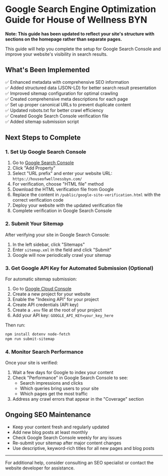 # Google Search Engine Optimization Guide for House of Wellness BYN

**Note: This guide has been updated to reflect your site's structure with sections on the homepage rather than separate pages.**

This guide will help you complete the setup for Google Search Console and improve your website's visibility in search results.

## What's Been Implemented

✅ Enhanced metadata with comprehensive SEO information  
✅ Added structured data (JSON-LD) for better search result presentation  
✅ Improved sitemap configuration for optimal crawling  
✅ Created comprehensive meta descriptions for each page  
✅ Set up proper canonical URLs to prevent duplicate content  
✅ Updated robots.txt for better crawl efficiency  
✅ Created Google Search Console verification file  
✅ Added sitemap submission script  

## Next Steps to Complete

### 1. Set Up Google Search Console

1. Go to [Google Search Console](https://search.google.com/search-console)
2. Click "Add Property"
3. Select "URL prefix" and enter your website URL: `https://houseofwellnessbyn.com/`
4. For verification, choose "HTML file" method
5. Download the HTML verification file from Google
6. Replace the content in `/public/google-site-verification.html` with the correct verification code
7. Deploy your website with the updated verification file
8. Complete verification in Google Search Console

### 2. Submit Your Sitemap

After verifying your site in Google Search Console:

1. In the left sidebar, click "Sitemaps"
2. Enter `sitemap.xml` in the field and click "Submit"
3. Google will now periodically crawl your sitemap

### 3. Get Google API Key for Automated Submission (Optional)

For automatic sitemap submission:

1. Go to [Google Cloud Console](https://console.cloud.google.com/)
2. Create a new project for your website
3. Enable the "Indexing API" for your project
4. Create API credentials (API key)
5. Create a `.env` file at the root of your project
6. Add your API key: `GOOGLE_API_KEY=your_key_here`

Then run:

```bash
npm install dotenv node-fetch
npm run submit-sitemap
```

### 4. Monitor Search Performance

Once your site is verified:

1. Wait a few days for Google to index your content
2. Check "Performance" in Google Search Console to see:
   - Search impressions and clicks
   - Which queries bring users to your site
   - Which pages get the most traffic
3. Address any crawl errors that appear in the "Coverage" section

## Ongoing SEO Maintenance

- Keep your content fresh and regularly updated
- Add new blog posts at least monthly
- Check Google Search Console weekly for any issues
- Re-submit your sitemap after major content changes
- Use descriptive, keyword-rich titles for all new pages and blog posts

---

For additional help, consider consulting an SEO specialist or contact the website developer for assistance.
